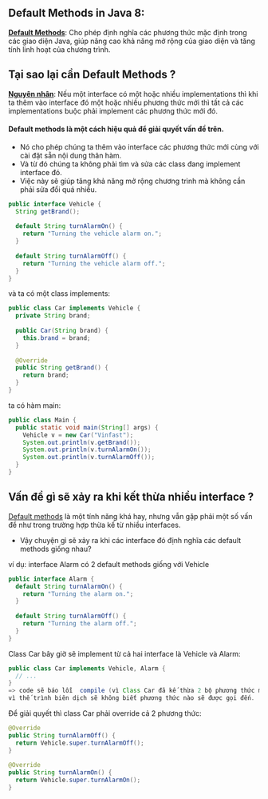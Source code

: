 
## Default Methods in Java 8:
[**Default Methods**](): Cho phép định nghĩa các phương thức mặc định trong các giao diện Java, giúp nâng cao khả năng mở rộng của giao diện và tăng tính linh hoạt của chương trình.


## Tại sao lại cần Default Methods ?

[**Nguyên nhân**]():
Nếu một interface có một hoặc nhiều implementations thì khi ta thêm vào interface đó một hoặc nhiều phương thức mới thì tất cả các implementations buộc phải implement các phương thức mới đó.

#### Default methods là một cách hiệu quả để giải quyết vấn đề trên.
- Nó cho phép chúng ta thêm vào interface các phương thức mới cùng với cài đặt sẵn nội dung thân hàm.
- Và từ đó chúng ta không phải tìm và sửa các class đang implement interface đó.
- Việc này sẽ giúp tăng khả năng mở rộng chương trình mà không cần phải sửa đổi quá nhiều.


```java
public interface Vehicle {
  String getBrand();
  
  default String turnAlarmOn() {
    return "Turning the vehicle alarm on.";
  }
   
  default String turnAlarmOff() {
    return "Turning the vehicle alarm off.";
  }
}
```

và ta có một class implements:
```java
public class Car implements Vehicle {
  private String brand;
   
  public Car(String brand) {
    this.brand = brand;
  }
   
  @Override
  public String getBrand() {
    return brand;
  }
}
```

ta có hàm main:
```java
public class Main {
  public static void main(String[] args) {
    Vehicle v = new Car("Vinfast");
    System.out.println(v.getBrand());
    System.out.println(v.turnAlarmOn());
    System.out.println(v.turnAlarmOff());
  }
}
```



## Vấn đề gì sẽ xảy ra khi kết thừa nhiều interface ?

[Default methods]() là một tính năng khá hay, nhưng vẫn gặp phải một số vấn đề như trong trường hợp thừa kế từ nhiều interfaces.

- Vậy chuyện gì sẽ xảy ra khi các interface đó định nghĩa các default methods giống nhau?

ví dụ: interface Alarm có 2 default methods giống với Vehicle
```java
public interface Alarm {
  default String turnAlarmOn() {
    return "Turning the alarm on.";
  }
 
  default String turnAlarmOff() {
    return "Turning the alarm off.";
  }
}
```

Class Car bây giờ sẽ implement từ cả hai interface là Vehicle và Alarm:
```java
public class Car implements Vehicle, Alarm {
  // ...
}
=> code sẽ báo lỗi  compile (vì Class Car đã kế thừa 2 bộ phương thức mặc định từ interface)
vì thế trình biên dịch sẽ không biết phương thức nào sẽ được gọi đến.
```

Để giải quyết thì class Car phải override cả 2 phương thức:
```java
@Override
public String turnAlarmOff() {
  return Vehicle.super.turnAlarmOff();
}
 
@Override
public String turnAlarmOn() {
  return Vehicle.super.turnAlarmOn();
}
```














